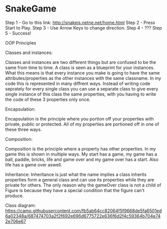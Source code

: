 # SnakeGame

Step 1 - Go to this link: http://snakejs.netne.net/home.html
Step 2 - Press Start to Play. 
Step 3 - Use Arrow Keys to change direction. 
Step 4 - ???
Step 5 - Success!

OOP Principles

Classes and instances:

Classes and instances are two different things but are confused to be the same from time to time. A class is seen as a blueprint for your instances. What this means is that every instance you make is going to have the same attributes/properties as the other instances with the same classname. In my code this is represented in many diffrent ways. Instead of writing code seprately for every single class you can use a separate class to give every single instance of this class the same properties, with you having to write the code of these 3 properties only once.

Encapsulation:

Encapsulation is the principle where you portion off your properties with private, public or protected. All of my properties are portioned off in one of these three ways.

Composition:

Composition is the principle where a property has other properties. In my game this is shown in multiple ways. My start has a game, my game has a ball, paddle, bricks, life and game over and my game over has a start. Also life has a game over aswell.

Inheritance:
Inheritance is just what the name implies a class inherits properties form a general class and can use its properties while they are private for others. The only reason why the gameOver class is not a child of Figure is because they have a special condition that the figure can't produce.

Class diagram: 
https://camo.githubusercontent.com/fb5ab64cc82064f5f9668de5fa6501ed6a02348a/687474703a2f2f692e696d6775722e636f6d2f4c59364b704e742e706e67
